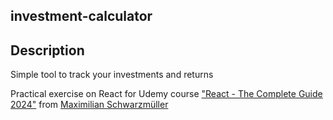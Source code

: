 ## investment-calculator

## Description
<p>Simple tool to track your investments and returns</p>

Practical exercise on React for Udemy course <a href="https://www.udemy.com/course/react-the-complete-guide-incl-redux/?couponCode=ST3MT72524">"React - The Complete Guide 2024"</a> from <a href="https://www.udemy.com/user/maximilian-schwarzmuller/">Maximilian Schwarzmüller</a> 
